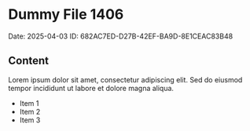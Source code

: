 # Dummy File 1406

Date: 2025-04-03
ID: 682AC7ED-D27B-42EF-BA9D-8E1CEAC83B48

## Content

Lorem ipsum dolor sit amet, consectetur adipiscing elit.
Sed do eiusmod tempor incididunt ut labore et dolore magna aliqua.

* Item 1
* Item 2
* Item 3

